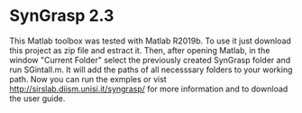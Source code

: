 # SynGrasp 2.3
This Matlab toolbox was tested with Matlab R2019b. To use it just download this project as zip file and estract it. Then, after opening Matlab, in the window "Current Folder" select the previously created SynGrasp folder and run SGintall.m. It will add the paths of all necesssary folders to your working path. Now you can run the exmples or vist http://sirslab.diism.unisi.it/syngrasp/ for more information and to download the user guide.
